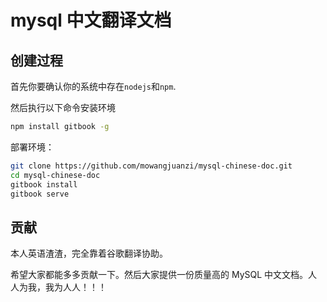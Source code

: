 # mysql 中文翻译文档

## 创建过程

首先你要确认你的系统中存在`nodejs`和`npm`.

然后执行以下命令安装环境

```bash
npm install gitbook -g
```

部署环境：

```bash
git clone https://github.com/mowangjuanzi/mysql-chinese-doc.git
cd mysql-chinese-doc
gitbook install
gitbook serve
```

## 贡献

本人英语渣渣，完全靠着谷歌翻译协助。

希望大家都能多多贡献一下。然后大家提供一份质量高的 MySQL 中文文档。人人为我，我为人人！！！